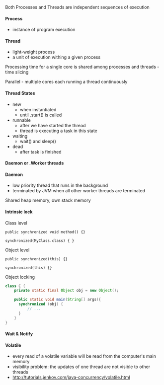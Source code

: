 Both Processes and Threads are independent sequences of execution

#### Process
- instance of program execution

#### Thread
- light-weight process
- a unit of execution withing a given process

Processing time for a single core is shared among processes and threads - time slicing

Parallel - multiple cores each running a thread continuously

#### Thread States
 - new
   - when instantiated
   - until .start() is called
 - runnable
   - after we have started the thread
   - thread is executing a task in this state
 - waiting
   - wait() and sleep()
 - dead
   - after task is finished
   
#### Daemon or .Worker threads
#### Daemon
 - low priority thread that runs in the background
 - terminated by JVM when all other worker threads are terminated
 
 Shared heap memory, own stack memory
 
#### Intrinsic lock
Class level
```
public synchronized void method() {}

synchronized(MyClass.class) { } 
```
Object level
```
public synchronized(this) {}

synchronized(this) {}
```

Object locking
```java
class C {
    private static final Object obj = new Object();

    public static void main(String[] args){
      synchronized (obj) {
          // ...
      }
    }
}
```

#### Wait & Notify


#### Volatile
 - every read of a volatile variable will be read from the computer's main memory
 - visibility problem: the updates of one thread are not visible to other threads
 - http://tutorials.jenkov.com/java-concurrency/volatile.html
 